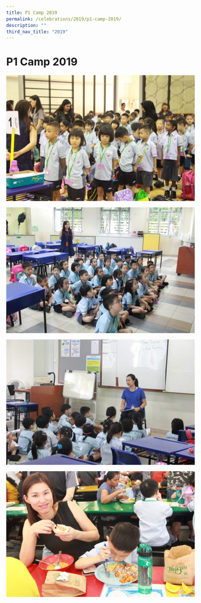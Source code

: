 ```yaml
---
title: P1 Camp 2019
permalink: /celebrations/2019/p1-camp-2019/
description: ""
third_nav_title: "2019"
---
```

# P1 Camp 2019

![](/images/Celebrations/2019/P1%20Camp%202019/p1c1.jpg)

![](/images/Celebrations/2019/P1%20Camp%202019/p1c2.jpg)

![](/images/Celebrations/2019/P1%20Camp%202019/p1c3.jpg)

![](/images/Celebrations/2019/P1%20Camp%202019/p1c4.jpg)
